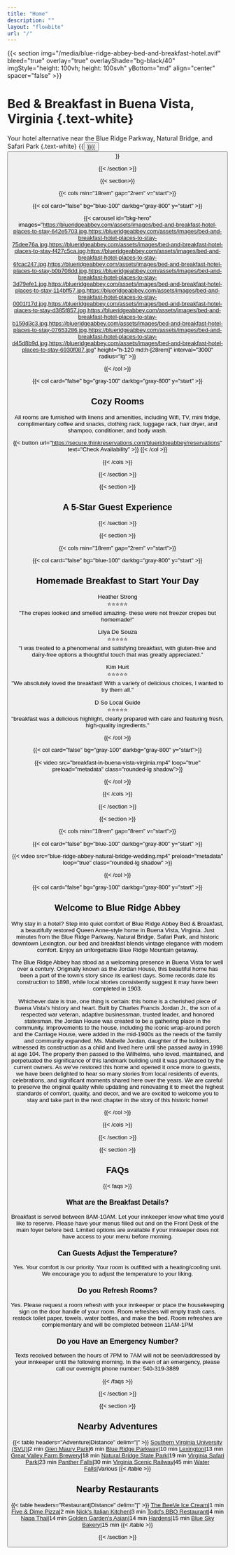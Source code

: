 ```yaml
---
title: "Home"
description: ""
layout: "flowbite"
url: "/"
---
```



{{< section img="/media/blue-ridge-abbey-bed-and-breakfast-hotel.avif" bleed="true" overlay="true" overlayShade="bg-black/40" imgStyle="height: 100vh; height: 100svh" yBottom="md" align="center" spacer="false" >}}
# Bed & Breakfast in Buena Vista, Virginia {.text-white}
Your hotel alternative near the Blue Ridge Parkway, Natural Bridge, and Safari Park
{.text-white}
{{<button url="https://secure.thinkreservations.com/blueridgeabbey/reservations" text="Book Now">}}{{<button url="/rooms" text="Adventures">}}

{{< /section >}}



{{< section>}}

{{< cols min="18rem" gap="2rem" v="start">}}

{{< col card="false" bg="blue-100" darkbg="gray-800" y="start" >}}

{{< carousel id="bkg-hero" images="https://blueridgeabbey.com/assets/images/bed-and-breakfast-hotel-places-to-stay-642e5703.jpg,https://blueridgeabbey.com/assets/images/bed-and-breakfast-hotel-places-to-stay-75dee76a.jpg,https://blueridgeabbey.com/assets/images/bed-and-breakfast-hotel-places-to-stay-f427c5ca.jpg,https://blueridgeabbey.com/assets/images/bed-and-breakfast-hotel-places-to-stay-6fcac247.jpg,https://blueridgeabbey.com/assets/images/bed-and-breakfast-hotel-places-to-stay-b0b708dd.jpg,https://blueridgeabbey.com/assets/images/bed-and-breakfast-hotel-places-to-stay-3d79efe1.jpg,https://blueridgeabbey.com/assets/images/bed-and-breakfast-hotel-places-to-stay-114bff57.jpg,https://blueridgeabbey.com/assets/images/bed-and-breakfast-hotel-places-to-stay-0001f17d.jpg,https://blueridgeabbey.com/assets/images/bed-and-breakfast-hotel-places-to-stay-d385f857.jpg,https://blueridgeabbey.com/assets/images/bed-and-breakfast-hotel-places-to-stay-b159d3c3.jpg,https://blueridgeabbey.com/assets/images/bed-and-breakfast-hotel-places-to-stay-07653286.jpg,https://blueridgeabbey.com/assets/images/bed-and-breakfast-hotel-places-to-stay-d45d8b9d.jpg,https://blueridgeabbey.com/assets/images/bed-and-breakfast-hotel-places-to-stay-6930f087.jpg" height="h-120 md:h-[28rem]" interval="3000" radius="lg" >}}

{{< /col >}}

{{< col card="false" bg="gray-100" darkbg="gray-800" y="start" >}}

## Cozy Rooms

All rooms are furnished with linens and amenities, including Wifi, TV, mini fridge, complimentary coffee and snacks, clothing rack, luggage rack, hair dryer, and shampoo, conditioner, and body wash.

{{< button url="https://secure.thinkreservations.com/blueridgeabbey/reservations" text="Check Availability" >}}
{{< /col >}}

{{< /cols >}}

{{< /section >}}


{{< section >}}

## A 5-Star Guest Experience

<!-- Elfsight Google Reviews | Blue Ridge Abbey -->
<script src="https://static.elfsight.com/platform/platform.js" async></script>
<div class="elfsight-app-352976f6-7c94-43f8-b5c1-6ecbfcc43a69" data-elfsight-app-lazy></div>

{{< /section >}}


{{< section >}}

{{< cols min="18rem" gap="2rem" v="start">}}

{{< col card="false" bg="blue-100" darkbg="gray-800" y="start" >}}

## Homemade Breakfast to Start Your Day

Heather Strong <br>
⭐️⭐️⭐️⭐️⭐️ <br>
"The crepes looked and smelled amazing- these were not freezer crepes but homemade!"

Lilya De Souza<br>
⭐️⭐️⭐️⭐️⭐️<br>
"I was treated to a phenomenal and satisfying breakfast, with gluten-free and dairy-free options a thoughtful touch that was greatly appreciated."

Kim Hurt<br>
⭐️⭐️⭐️⭐️⭐️<br>
"We absolutely loved the breakfast! With a variety of delicious choices, I wanted to try them all."

D So Local Guide<br>
⭐️⭐️⭐️⭐️⭐️<br>
"breakfast was a delicious highlight, clearly prepared with care and featuring fresh, high-quality ingredients."

{{< /col >}}

{{< col card="false" bg="gray-100" darkbg="gray-800" y="start">}}

{{< video src="breakfast-in-buena-vista-virginia.mp4" loop="true" preload="metadata" class="rounded-lg shadow">}}

{{< /col >}}

{{< /cols >}}

{{< /section >}}




{{< section >}}

{{< cols min="18rem" gap="8rem" v="start">}}

{{< col card="false" bg="blue-100" darkbg="gray-800" y="start" >}}

{{< video src="blue-ridge-abbey-natural-bridge-wedding.mp4" preload="metadata" loop="true" class="rounded-lg shadow" >}}


{{< /col >}}

{{< col card="false" bg="gray-100" darkbg="gray-800" y="start" >}}

## Welcome to Blue Ridge Abbey

Why stay in a hotel? Step into quiet comfort of Blue Ridge Abbey Bed & Breakfast, a beautifully restored Queen Anne-style home in Buena Vista, Virginia.
Just minutes from the Blue Ridge Parkway, Natural Bridge, Safari Park, and historic downtown Lexington, our bed and breakfast blends vintage elegance with modern comfort. Enjoy an unforgettable Blue Ridge Mountain getaway.

The Blue Ridge Abbey has stood as a welcoming presence in Buena Vista for well over a century. Originally known as the Jordan House, this beautiful home has been a part of the town’s story since its earliest days. Some records date its construction to 1898, while local stories consistently suggest it may have been completed in 1903.

Whichever date is true, one thing is certain: this home is a cherished piece of Buena Vista’s history and heart.
Built by Charles Francis Jordan Jr., the son of a respected war veteran, adaptive businessman, trusted leader, and honored statesman, the Jordan House was created to be a gathering place in the community. Improvements to the house, including the iconic wrap-around porch and the Carriage House, were added in the mid-1900s as the needs of the family and community expanded. Ms. Mabelle Jordan, daughter of the builders, witnessed its construction as a child and lived here until she passed away in 1998 at age 104. The property then passed to the Wilhelms, who loved, maintained, and perpetuated the significance of this landmark building until it was purchased by the current owners.
As we’ve restored this home and opened it once more to guests, we have been delighted to hear so many stories from local residents of events, celebrations, and significant moments shared here over the years. We are careful to preserve the original quality while updating and renovating it to meet the highest standards of comfort, quality, and decor, and we are excited to welcome you to stay and take part in the next chapter in the story of this historic home!

{{< /col >}}

{{< /cols >}}

{{< /section >}}


{{< section >}}

## FAQs

{{< faqs >}}

### What are the Breakfast Details?

Breakfast is served between 8AM-10AM. Let your innkeeper know what time you'd like to reserve. Please have your menus filled out and on the Front Desk of the main foyer before bed. Limited options are available if your innkeeper does not have access to your menu before morning.

### Can Guests Adjust the Temperature?

Yes. Your comfort is our priority. Your room is outfitted with a heating/cooling unit. We encourage you to adjust the temperature to your liking.

### Do you Refresh Rooms?

Yes. Please request a room refresh with your innkeeper or place the housekeeping sign on the door handle of your room. Room refreshes will empty trash cans, restock toilet paper, towels, water bottles, and make the bed. Room refreshes are complementary and will be completed between 11AM-1PM

### Do you Have an Emergency Number?

Texts received between the hours of 7PM to 7AM will not be seen/addressed by your innkeeper until the following morning. In the even of an emergency, please call our overnight phone number: 540-319-3889



{{< /faqs >}}

{{< /section >}}



{{< section >}}

## Nearby Adventures


{{< table headers="Adventure|Distance" delim="|" >}}
[Southern Virginia University (SVU)](https://svu.edu/)|2 min
[Glen Maury Park](https://www.buenavistava.org/residents/recreation/glen-maury-park/)|6 min
[Blue Ridge Parkway](https://www.blueridgeparkway.org/)|10 min
[Lexington](https://lexingtonvirginia.com/)|13 min
[Great Valley Farm Brewery](https://www.greatvalleyfarmbrewery.com/)|18 min
[Natural Bridge State Park](https://www.dcr.virginia.gov/state-parks/natural-bridge)|19 min
[Virginia Safari Park](https://www.virginiasafaripark.com/)|23 min
[Panther Falls](https://blueridgeawaits.com/panther-falls/)|30 min
[Virginia Scenic Railway](https://www.virginiascenicrailway.com/)|45 min
[Water Falls](https://www.google.com/maps/dir/Blue+Ridge+Abbey+Bed+%26+Breakfast,+Chestnut+Avenue,+Buena+Vista,+VA/Yankee+Horse+Ridge+Trailhead+to+Wigwam+Falls,+Blue+Ridge+Parkway,+Montebello,+VA/Statons+Creek+Falls,+Virginia/Panther+Falls,+Virginia+24521/White+Rock+Falls+Trailhead,+Blue+Ridge+Parkway,+Vesuvius,+VA/Gibbs+Falls,+Virginia/Otter+Lake+Waterfalls,+Monroe,+VA/Apple+Orchard+Falls+Trailhead,+Blue+Ridge+Parkway,+Buchanan,+VA/@37.7339042,-79.6140743,161103m/data=!3m2!1e3!4b1!4m50!4m49!1m5!1m1!1s0x89b3339247dfb61b:0xd6579b582fffe67a!2m2!1d-79.3518583!2d37.7335257!1m5!1m1!1s0x89b3380d0449eb29:0x720e273427c47524!2m2!1d-79.1798019!2d37.8093077!1m5!1m1!1s0x89b336e2f623d57b:0xa0c6495827f8f8c4!2m2!1d-79.2469767!2d37.7687454!1m5!1m1!1s0x89b3317de0f6cc8d:0xc289ff530b0a365d!2m2!1d-79.2889216!2d37.7070794!1m5!1m1!1s0x89b3434596fbef7d:0x5feebb79bcd4da2b!2m2!1d-79.0447325!2d37.8958272!1m5!1m1!1s0x89b34e8b3db6a86f:0xa0c3dab740003c68!2m2!1d-79.2689225!2d37.9481874!1m5!1m1!1s0x89b32b3e1f7897e9:0xbb9acd1d8596ff4c!2m2!1d-79.3579991!2d37.5565984!1m5!1m1!1s0x884d2828d7ede29b:0xbfc335d867f8430f!2m2!1d-79.5241231!2d37.5078195!3e0?entry=ttu&g_ep=EgoyMDI1MDYyOS4wIKXMDSoASAFQAw%3D%3D)|Various
{{< /table >}}

## Nearby Restaurants

{{< table headers="Restaurant|Distance" delim="|" >}}
[The BeeVe Ice Cream](https://www.thebeeve.com/)|1 min
[Five & Dime Pizza](https://www.facebook.com/100063544752004/menu/)|2 min
[Nick's Italian Kitchen](https://nickskitchen.top/)|3 min
[Todd's BBQ Restaurant](https://www.facebook.com/profile.php?id=100063463813677)|4 min
[Napa Thai](https://www.napathai.com/)|14 min
[Golden Garden's Asian](https://www.goldengardencuisine.com/)|14 min
[Hardens](https://www.facebook.com/p/Hardens-Lexington-61555661081645/)|15 min
[Blue Sky Bakery](https://www.blueskybakeryandskybar.com/)|15 min
{{< /table >}}


{{< /section >}}

